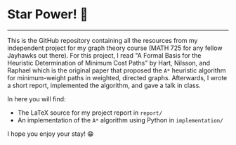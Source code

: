 # Star Power! 🤩
---
This is the GitHub repository containing all the resources from my independent project
for my graph theory course (MATH 725 for any fellow Jayhawks out there). For this project,
I read "A Formal Basis for the Heuristic Determination of Minimum Cost Paths" by Hart, Nilsson, and
Raphael which is the original paper that proposed the `A*` heuristic algorithm for minimum-weight
paths in weighted, directed graphs. Afterwards, I wrote a short report, implemented the algorithm, and
gave a talk in class.

In here you will find:

- The LaTeX source for my project report in `report/`
-  An implementation of the `A*` algorithm using Python in `implementation/`

I hope you enjoy your stay! 😁
